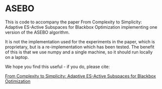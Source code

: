 # ASEBO

This is code to accompany the paper From Complexity to Simplicity: Adaptive ES-Active Subspaces for Blackbox Optimization implementing one version of the ASEBO algorithm.

It is not the implementation used for the experiments in the paper, which is proprietary, but is a re-implementation which has been tested. The benefit of this is that we use numpy and a single machine, so it should run locally on a laptop. 

We hope you find this useful - if you do, please cite:

[From Complexity to Simplicity: Adaptive ES-Active Subspaces for Blackbox Optimization](https://arxiv.org/abs/1903.04268)



